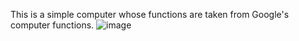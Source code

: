This is a simple computer whose functions are taken from Google's computer functions.
![image](https://github.com/user-attachments/assets/33a54f44-b83b-492c-b09f-fcc1699d03f7)
